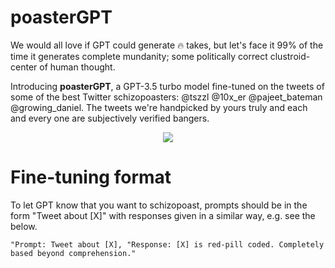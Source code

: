 # poasterGPT

We would all love if GPT could generate 🔥 takes, but let's face it 99% of the time it generates complete mundanity; some politically correct clustroid-center of human thought.

Introducing **poasterGPT**, a GPT-3.5 turbo model fine-tuned on the tweets of some of the best Twitter schizopoasters: @tszzl @10x_er @pajeet_bateman @growing_daniel. The tweets we're handpicked by yours truly and each and every one are subjectively verified bangers. 

<p align="center">
  <img src="https://github.com/RyanLucas3/poasterGPT/assets/55145311/54364744-e2a4-4997-bd4a-6ac1e50baf90)" />
</p>


# Fine-tuning format

To let GPT know that you want to schizopoast, prompts should be in the form "Tweet about [X]" with responses given in a similar way, e.g. see the below.
````
"Prompt: Tweet about [X], "Response: [X] is red-pill coded. Completely based beyond comprehension."
````
